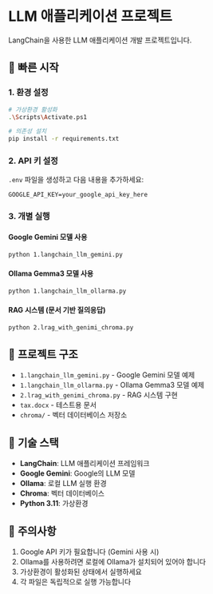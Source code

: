 # LLM 애플리케이션 프로젝트

LangChain을 사용한 LLM 애플리케이션 개발 프로젝트입니다.

## 🚀 빠른 시작

### 1. 환경 설정

```bash
# 가상환경 활성화
.\Scripts\Activate.ps1

# 의존성 설치
pip install -r requirements.txt
```

### 2. API 키 설정

`.env` 파일을 생성하고 다음 내용을 추가하세요:

```
GOOGLE_API_KEY=your_google_api_key_here
```

### 3. 개별 실행

#### Google Gemini 모델 사용

```bash
python 1.langchain_llm_gemini.py
```

#### Ollama Gemma3 모델 사용

```bash
python 1.langchain_llm_ollarma.py
```

#### RAG 시스템 (문서 기반 질의응답)

```bash
python 2.lrag_with_genimi_chroma.py
```

## 📁 프로젝트 구조

- `1.langchain_llm_gemini.py` - Google Gemini 모델 예제
- `1.langchain_llm_ollarma.py` - Ollama Gemma3 모델 예제
- `2.lrag_with_genimi_chroma.py` - RAG 시스템 구현
- `tax.docx` - 테스트용 문서
- `chroma/` - 벡터 데이터베이스 저장소

## 🔧 기술 스택

- **LangChain**: LLM 애플리케이션 프레임워크
- **Google Gemini**: Google의 LLM 모델
- **Ollama**: 로컬 LLM 실행 환경
- **Chroma**: 벡터 데이터베이스
- **Python 3.11**: 가상환경

## 📝 주의사항

1. Google API 키가 필요합니다 (Gemini 사용 시)
2. Ollama를 사용하려면 로컬에 Ollama가 설치되어 있어야 합니다
3. 가상환경이 활성화된 상태에서 실행하세요
4. 각 파일은 독립적으로 실행 가능합니다
